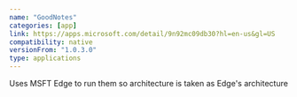 ```yaml
---
name: "GoodNotes"
categories: [app]
link: https://apps.microsoft.com/detail/9n92mc09db30?hl=en-us&gl=US
compatibility: native
versionFrom: "1.0.3.0"
type: applications
---
```


Uses MSFT Edge to run them so architecture is taken as Edge's architecture